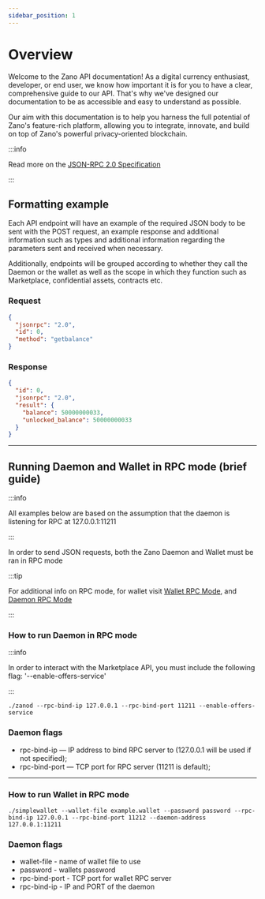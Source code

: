 ```yaml
---
sidebar_position: 1
---
```


# Overview

Welcome to the Zano API documentation! As a digital currency enthusiast, developer, or end user, we know how important it is for you to have a clear, comprehensive guide to our API. That's why we've designed our documentation to be as accessible and easy to understand as possible.

Our aim with this documentation is to help you harness the full potential of Zano's feature-rich platform, allowing you to integrate, innovate, and build on top of Zano's powerful privacy-oriented blockchain.

:::info

Read more on the [JSON-RPC 2.0 Specification](https://www.jsonrpc.org/specification)

:::

## Formatting example

Each API endpoint will have an example of the required JSON body to be sent with the POST request, an example response and additional information such as types and additional information regarding the parameters sent and received when necessary.

Additionally, endpoints will be grouped according to whether they call the Daemon or the wallet as well as the scope in which they function such as Marketplace, confidential assets, contracts etc.

### Request

```json
{
  "jsonrpc": "2.0",
  "id": 0,
  "method": "getbalance"
}
```

### Response

```json
{
  "id": 0,
  "jsonrpc": "2.0",
  "result": {
    "balance": 50000000033,
    "unlocked_balance": 50000000033
  }
}
```

---

## Running Daemon and Wallet in RPC mode (brief guide)

:::info

All examples below are based on the assumption that the daemon is listening for RPC at 127.0.0.1:11211

:::

In order to send JSON requests, both the Zano Daemon and Wallet must be ran in RPC mode

:::tip

For additional info on RPC mode, for wallet visit [Wallet RPC Mode](wallet-rpc), and [Daemon RPC Mode](daemon-rpc)

:::

### How to run Daemon in RPC mode

:::info

In order to interact with the Marketplace API, you must include the following flag: '--enable-offers-service'

:::

```Text
./zanod --rpc-bind-ip 127.0.0.1 --rpc-bind-port 11211 --enable-offers-service
```

### Daemon flags

- rpc-bind-ip — IP address to bind RPC server to (127.0.0.1 will be used if not specified);
- rpc-bind-port — TCP port for RPC server (11211 is default);

---

### How to run Wallet in RPC mode

```Text
./simplewallet --wallet-file example.wallet --password password --rpc-bind-ip 127.0.0.1 --rpc-bind-port 11212 --daemon-address 127.0.0.1:11211
```

### Daemon flags

- wallet-file - name of wallet file to use
- password - wallets password
- rpc-bind-port - TCP port for wallet RPC server
- rpc-bind-ip - IP and PORT of the daemon
